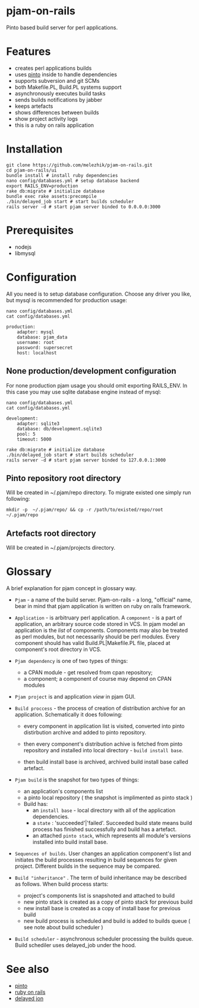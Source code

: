 # pjam-on-rails

Pinto based build server for perl applications.

# Features
* creates perl applications builds 
* uses [pinto](https://github.com/thaljef/Pinto) inside to handle dependencies
* supports subversion and git SCMs
* both Makefile.PL, Build.PL systems support 
* asynchronously executes build tasks
* sends builds notifications by jabber
* keeps artefacts
* shows differences between builds
* show project activity logs
* this is a ruby on rails application


# Installation

    git clone https://github.com/melezhik/pjam-on-rails.git
    cd pjam-on-rails/ui
    bundle install # install ruby dependencies
    nano config/databases.yml # setup database backend 
    export RAILS_ENV=production
    rake db:migrate # initialize database
    bundle exec rake assets:precompile
    ./bin/delayed_job start # start builds scheduler  
    rails server -d # start pjam server binded to 0.0.0.0:3000


# Prerequisites
- nodejs
- libmysql 

# Configuration
All you need is to setup database configuration. Choose any driver you like, but mysql is recommended for production usage:

    nano config/databases.yml
    cat config/databases.yml
    
    production:
        adapter: mysql
        database: pjam_data
        username: root
        password: supersecret
        host: localhost


## None production/development configuration

For none production pjam usage you should omit exporting RAILS_ENV. In this case you may use sqlite database engine instead of mysql: 

    nano config/databases.yml
    cat config/databases.yml

    development:
        adapter: sqlite3
        database: db/development.sqlite3
        pool: 5
        timeout: 5000

    rake db:migrate # initialize database
    ./bin/delayed_job start # start builds scheduler  
    rails server -d # start pjam server binded to 127.0.0.1:3000

## Pinto repository root directory

Will be created in ~/.pjam/repo directory. To migrate existed one simply run following:

    mkdir -p  ~/.pjam/repo/ && cp -r /path/to/existed/repo/root  ~/.pjam/repo

## Artefacts root directory

Will be created in ~/.pjam/projects directory. 

# Glossary

A brief explanation for pjam concept in glossary way.
 
- `Pjam` - a name of the build server. Pjam-on-rails - a long, "official" name, bear in mind that pjam application is written on ruby on rails framework.

- `Application` - is arbitruary perl application. A `component` - is a part of application, an arbitrary source code stored in VCS. In pjam model an application is the _list_ of components. 
Components may also be treated as perl modules, but not necessarily should be perl modules. Every component should has valid Build.PL|Makefile.PL file, placed at component's root directory
in VCS.

- `Pjam dependency`  is one of two types of things:
    - a CPAN module - get resolved from cpan repository;
    - a component; a component of course may depend on CPAN modules

- `Pjam project` is and application _view_ in pjam GUI.


- `Build proccess` - the process of creation of distribution archive for an application. Schematically it does following:

     - every component in application list is visited, converted into pinto distirbution archive and added to pinto repository.

     - then every component's distribution achive is fetched from pinto repository and installed into local directory - `build install base`.

     - then build install base is archived, archived build install base called artefact.


- `Pjam build` is the snapshot for two types of things:
    - an application's components list 
    - a pinto local repository ( the snapshot is implimented as pinto stack )
    - Build has:
        - an `install base` - local directory with all of the application dependencies.
        - a `state` : 'succeeded'|'failed'. Succeeded build state means build process has finished successfully and build has a artefact.
        - an attached `pinto stack`, which represents all module's versions installed into build install base.

- `Sequences of builds`.  User changes an application component's list and initiates the build processes resulting in build sequences for given project. 
Different builds in the sequence may be compared. 

- `Build "inheritance"` . The term of build inheritance may be described as follows. When build process starts:
    - project's components list is snapshoted and attached to build
    - new pinto stack is created as a copy of pinto stack for previous build
    - new install base is created as a copy of install base for previous build
    - new build process is scheduled and build is added to builds queue ( see note about build scheduler )


- `Build scheduler` - asynchronous scheduler processing the builds queue. Build schediler uses delayed_job under the hood.

# See also
- [pinto](https://github.com/thaljef/Pinto)
- [ruby on rails](http://rubyonrails.org)
- [delayed jon](https://github.com/collectiveidea/delayed_job)

